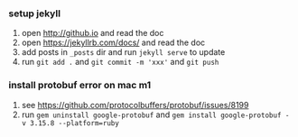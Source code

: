 ### setup jekyll
1. open http://github.io and read the doc
2. open https://jekyllrb.com/docs/ and read the doc
3. add posts in `_posts` dir and run `jekyll serve` to update 
4. run `git add .` and `git commit -m 'xxx'` and `git push`

### install protobuf error on mac m1
1. see https://github.com/protocolbuffers/protobuf/issues/8199
2. run `gem uninstall google-protobuf` and `gem install google-protobuf -v 3.15.8 --platform=ruby`
